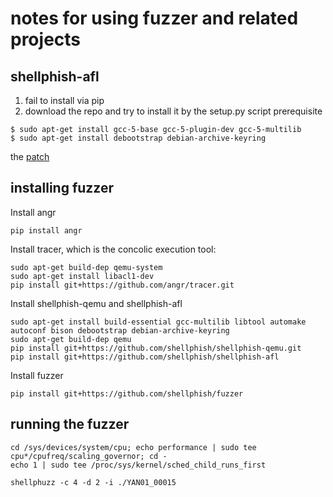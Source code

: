 # notes for using fuzzer and related projects

## shellphish-afl

1. fail to install via pip
2. download the repo and try to install it by the setup.py script
prerequisite

```
$ sudo apt-get install gcc-5-base gcc-5-plugin-dev gcc-5-multilib
$ sudo apt-get install debootstrap debian-archive-keyring
```

the [patch](./patch.diff)

## installing fuzzer

Install angr

```
pip install angr
```

Install tracer, which is the concolic execution tool:

```
sudo apt-get build-dep qemu-system
sudo apt-get install libacl1-dev
pip install git+https://github.com/angr/tracer.git
```

Install shellphish-qemu and shellphish-afl

```
sudo apt-get install build-essential gcc-multilib libtool automake autoconf bison debootstrap debian-archive-keyring
sudo apt-get build-dep qemu
pip install git+https://github.com/shellphish/shellphish-qemu.git
pip install git+https://github.com/shellphish/shellphish-afl
```

Install fuzzer

```
pip install git+https://github.com/shellphish/fuzzer

```


## running the fuzzer

```
cd /sys/devices/system/cpu; echo performance | sudo tee cpu*/cpufreq/scaling_governor; cd -
echo 1 | sudo tee /proc/sys/kernel/sched_child_runs_first

shellphuzz -c 4 -d 2 -i ./YAN01_00015
```

